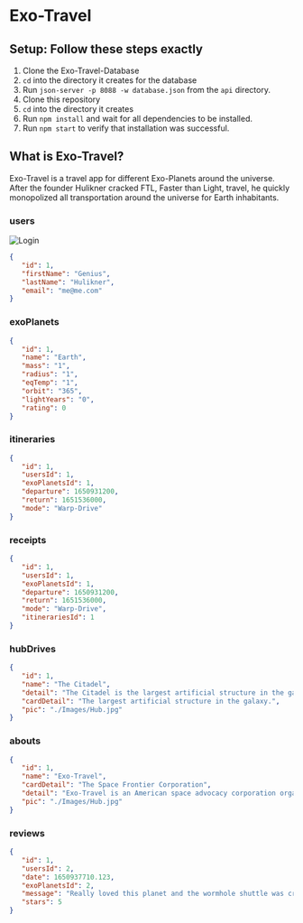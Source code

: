 # Exo-Travel

## Setup: Follow these steps exactly

1. Clone the Exo-Travel-Database
1. `cd` into the directory it creates for the database
1. Run `json-server -p 8088 -w database.json` from the `api` directory.
1. Clone this repository
1. `cd` into the directory it creates
1. Run `npm install` and wait for all dependencies to be installed.
1. Run `npm start` to verify that installation was successful.


## What is Exo-Travel?

Exo-Travel is a travel app for different Exo-Planets around the universe. After the founder Hulikner cracked FTL, Faster than Light, travel, he quickly monopolized all transportation around the universe for Earth inhabitants.


### users
![Login](/Exo-Travel-Login.png)
```json
{ 
   "id": 1, 
   "firstName": "Genius", 
   "lastName": "Hulikner", 
   "email": "me@me.com" 
}
```

### exoPlanets

```json
{
   "id": 1,
   "name": "Earth",
   "mass": "1",
   "radius": "1",
   "eqTemp": "1",
   "orbit": "365",
   "lightYears": "0",
   "rating": 0
}
```

### itineraries

```json
{
   "id": 1,
   "usersId": 1,
   "exoPlanetsId": 1,
   "departure": 1650931200,
   "return": 1651536000,
   "mode": "Warp-Drive"
}
```
### receipts

```json
{
   "id": 1,
   "usersId": 1,
   "exoPlanetsId": 1,
   "departure": 1650931200,
   "return": 1651536000,
   "mode": "Warp-Drive",
   "itinerariesId": 1
}
```
### hubDrives

```json
{
   "id": 1,
   "name": "The Citadel",
   "detail": "The Citadel is the largest artificial structure in the galaxy, with a population of 13.2 million intelligent beings from across the Milky Way galaxy, and uses centrifugal force to create artificial gravity for its inhabitants. Initially, it was discovered by the asari and the salarians, the earliest post-Prothean races to discover the mass relays - megastructures scattered throughout the galaxy that facilitate FTL travel. Following this, an executive committee known as the Citadel Council was created, with the station functioning as the seat of galactic government. The Council holds great sway in the galaxy, and are recognized as an authority by most of explored space.",
   "cardDetail": "The largest artificial structure in the galaxy.",
   "pic": "./Images/Hub.jpg"
}
```
### abouts

```json
{
   "id": 1,
   "name": "Exo-Travel",
   "cardDetail": "The Space Frontier Corporation",
   "detail": "Exo-Travel is an American space advocacy corporation organized to promote the interests of increased involvement of the private sector, in collaboration with government, in the exploration and development of space. Its advocate members design and lead a collection of projects with goals that align to the organization's goals as described by its credo. Exo-Travel is an organization of people dedicated to opening the Space Frontier to human settlement. Our goals include protecting the Earths fragile biosphere and creating a freer and more prosperous life for each generation by using the unlimited energy and material resources of space. Our purpose is to unleash the power of free enterprise and lead a united humanity permanently into the Universe.",
   "pic": "./Images/Hub.jpg"
}
```
### reviews

```json
{
   "id": 1,
   "usersId": 2,
   "date": 1650937710.123,
   "exoPlanetsId": 2,
   "message": "Really loved this planet and the wormhole shuttle was crazy awesome!",
   "stars": 5
}
```

